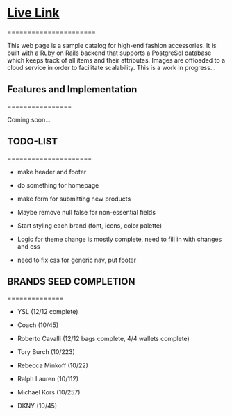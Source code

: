 # [Live Link](https://bernies-shop.herokuapp.com/products)
======================

This web page is a sample catalog for high-end fashion accessories. It is built with a Ruby on Rails backend that supports a PostgreSql database which keeps track of all items and their attributes. Images are offloaded to a cloud service in order to facilitate scalability. This is a work in progress...


## Features and Implementation
================

Coming soon...

## TODO-LIST
=====================

- make header and footer

- do something for homepage

- make form for submitting new products

- Maybe remove null false for non-essential fields  

- Start styling each brand (font, icons, color palette)

- Logic for theme change is mostly complete, need to fill in with changes and css

- need to fix css for generic nav, put footer

## BRANDS SEED COMPLETION
==============

- YSL (12/12 complete)

- Coach (10/45)

- Roberto Cavalli (12/12 bags complete, 4/4 wallets complete)

- Tory Burch (10/223)

- Rebecca Minkoff (10/22)

- Ralph Lauren (10/112)

- Michael Kors (10/257)

- DKNY (10/45)

